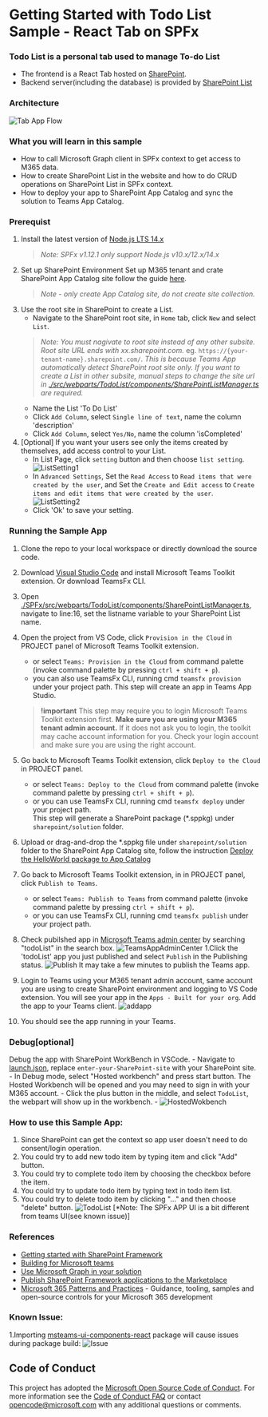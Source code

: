 # Getting Started with Todo List Sample - React Tab on SPFx

### Todo List is a personal tab used to manage To-do List

- The frontend is a React Tab hosted on [SharePoint](https://docs.microsoft.com/en-us/sharepoint/dev/spfx/build-for-teams-overview).
- Backend server(including the database) is provided by [SharePoint List](https://support.microsoft.com/en-us/office/introduction-to-lists-0a1c3ace-def0-44af-b225-cfa8d92c52d7) 

### Architecture

![Tab App Flow](images/TabAppFlow.jpg)

### What you will learn in this sample

- How to call Microsoft Graph client in SPFx context to get access to M365 data.
- How to create SharePoint List in the website and how to do CRUD operations on SharePoint List in SPFx context.
- How to deploy your app to SharePoint App Catalog and sync the solution to Teams App Catalog.

### Prerequist
1. Install the latest version of [Node.js LTS 14.x](https://nodejs.org/en/download/releases/)
    > *Note: SPFx v1.12.1 only support Node.js v10.x/12.x/14.x*
1. Set up SharePoint Environment
   Set up M365 tenant and crate SharePoint App Catalog site follow the guide [here](https://docs.microsoft.com/en-us/sharepoint/dev/spfx/set-up-your-developer-tenant).
   > *Note - only create App Catalog site, do not create site collection.*
1. Use the root site in SharePoint to create a List.
    - Navigate to the SharePoint root site, in `Home` tab, click `New` and select `List`. 
    > *Note: You must nagivate to root site instead of any other subsite. Root site URL ends with xx.sharepoint.com.* eg. `https://{your-tenant-name}.sharepoint.com/`. 
    > *This is because Teams App automatically detect SharePoint root site only. If you want to create a List in other subsite, manual steps to change the site url in* *[./src/webparts/TodoList/components/SharePointListManager.ts](./src/webparts/TodoList/components/SharePointListManager.ts) are required.*
    - Name the List 'To Do List'
    - Click `Add Column`, select `Single line of text`, name the column 'description'
    - Click `Add Column`, select `Yes/No`, name the column 'isCompleted'
1. [Optional] If you want your users see only the items created by themselves, add access control to your List.
    - In List Page, click `setting` button and then choose `list setting`.
    ![ListSetting1](images/ListSetting1.png)
    - In `Advanced Settings`, Set the `Read Access` to `Read items that were created by the user`, and Set the `Create and Edit access` to `Create items and edit items that were created by the user`.
    ![ListSetting2](images/ListSetting2.png)
    - Click 'Ok' to save your setting.

### Running the Sample App
1. Clone the repo to your local workspace or directly download the source code. 
1. Download [Visual Studio Code](https://code.visualstudio.com) and install Microsoft Teams Toolkit extension. Or download TeamsFx CLI.
1. Open [./SPFx/src/webparts/TodoList/components/SharePointListManager.ts](./SPFx/src/webparts/TodoList/components/SharePointListManager.ts), navigate to line:16, set the listname variable to your SharePoint List name.
1. Open the project from VS Code, click `Provision in the Cloud` in PROJECT panel of Microsoft Teams Toolkit extension. 
    - or select `Teams: Provision in the Cloud` from command palette (invoke command palette by pressing `ctrl + shift + p`). 
    - you can also use TeamsFx CLI, running cmd `teamsfx provision` under your project path.
    This step will create an app in Teams App Studio.
    > **!important** This step may require you to login Microsoft Teams Toolkit extension first. **Make sure you are using your M365 tenant admin account.** 
    > If it does not ask you to login, the toolkit may cache account information for you. Check your login account and make sure you are using the right account.

1. Go back to Microsoft Teams Toolkit extension, click `Deploy to the Cloud` in PROJECT panel.
    - or select `Teams: Deploy to the Cloud` from command palette (invoke command palette by pressing `ctrl + shift + p`). 
    - or you can use TeamsFx CLI, running cmd `teamsfx deploy` under your project path.   
    This step will generate a SharePoint package (*.sppkg) under `sharepoint/solution` folder.
  
1. Upload or drag-and-drop the *.sppkg file under `sharepoint/solution` folder to the SharePoint App Catalog site, follow the instruction [Deploy the HelloWorld package to App Catalog](https://docs.microsoft.com/en-us/sharepoint/dev/spfx/web-parts/get-started/serve-your-web-part-in-a-sharepoint-page#deploy-the-helloworld-package-to-app-catalog)
1. Go back to Microsoft Teams Toolkit extension, in in PROJECT panel, click `Publish to Teams`. 
    - or select `Teams: Publish to Teams` from command palette (invoke command palette by pressing `ctrl + shift + p`).
    - or you can use TeamsFx CLI, running cmd `teamsfx publish` under your project path.

1. Check pubilshed app in [Microsoft Teams admin center](https://admin.teams.microsoft.com/policies/manage-apps) by searching "todoList" in the search box.
![TeamsAppAdminCenter](images/TeamsAppAdminCenter.png)
1.Click the 'todoList' app you just published and select `Publish` in the Publishing status.
![Publish](images/Publish.png)
It may take a few minutes to publish the Teams app.
1. Login to Teams using your M365 tenant admin account, same account you are using to create SharePoint environment and logging to VS Code extension. You will see your app in the `Apps - Built for your org`. Add the app to your Teams client.
![addapp](images/addapp.png)
1. You should see the app running in your Teams.

### Debug[optional]
Debug the app with SharePoint WorkBench in VSCode.
    - Navigate to [launch.json](.vscode/launch.json), replace `enter-your-SharePoint-site` with your SharePoint site.
    - In Debug mode, select "Hosted workbench" and press start button. The Hosted Workbench will be opened and you may need to sign in with your M365 account.
    - Click the plus button in the middle, and select `TodoList`, the webpart will show up in the workbench.
    - ![HostedWokbench](images/Workbench.png)

### How to use this Sample App:
1. Since SharePoint can get the context so app user doesn't need to do consent/login operation.
2. You could try to add new todo item by typing item and click "Add" button.
3. You could try to complete todo item by choosing the checkbox before the item.
4. You could try to update todo item by typing text in todo item list.
5. You could try to delete todo item by clicking "..." and then choose "delete" button.
    ![TodoList](images/ToDoListCRUD.gif)
    [*Note: The SPFx APP UI is a bit different from teams UI(see known issue)]


### References

- [Getting started with SharePoint Framework](https://docs.microsoft.com/en-us/sharepoint/dev/spfx/set-up-your-developer-tenant)
- [Building for Microsoft teams](https://docs.microsoft.com/en-us/sharepoint/dev/spfx/build-for-teams-overview)
- [Use Microsoft Graph in your solution](https://docs.microsoft.com/en-us/sharepoint/dev/spfx/web-parts/get-started/using-microsoft-graph-apis)
- [Publish SharePoint Framework applications to the Marketplace](https://docs.microsoft.com/en-us/sharepoint/dev/spfx/publish-to-marketplace-overview)
- [Microsoft 365 Patterns and Practices](https://aka.ms/m365pnp) - Guidance, tooling, samples and open-source controls for your Microsoft 365 development

### Known Issue:
1.Importing [msteams-ui-components-react](https://www.npmjs.com/package/msteams-ui-components-react) package will cause issues during package build:
![Issue](images/knownissue.png)

## Code of Conduct
This project has adopted the [Microsoft Open Source Code of Conduct](https://opensource.microsoft.com/codeofconduct/).
For more information see the [Code of Conduct FAQ](https://opensource.microsoft.com/codeofconduct/faq/) or
contact [opencode@microsoft.com](mailto:opencode@microsoft.com) with any additional questions or comments.
